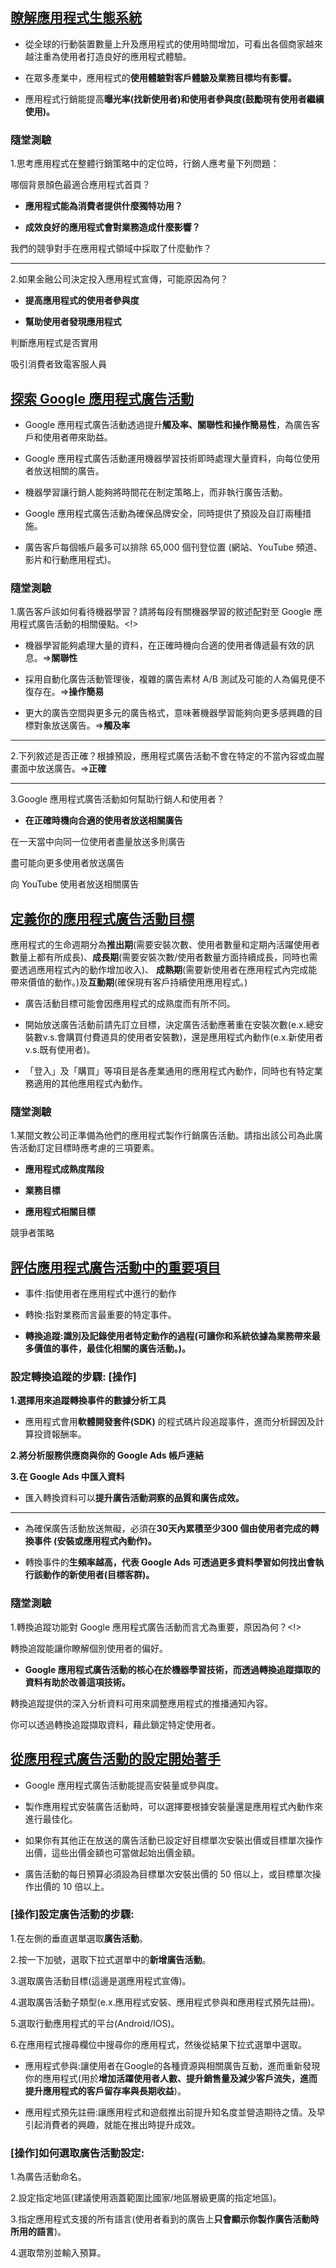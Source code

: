 ## [瞭解應用程式生態系統](https://skillshop.exceedlms.com/uploads/resource_courses/targets/95002/original/index.html?_courseId=29461#/)

* 從全球的行動裝置數量上升及應用程式的使用時間增加，可看出各個商家越來越注重為使用者打造良好的應用程式體驗。

* 在眾多產業中，應用程式的**使用體驗對客戶體驗及業務目標均有影響。**

* 應用程式行銷能提高**曝光率(找新使用者)和使用者參與度(鼓勵現有使用者繼續使用)。**

### 隨堂測驗

1.思考應用程式在整體行銷策略中的定位時，行銷人應考量下列問題：

哪個背景顏色最適合應用程式首頁？

* **應用程式能為消費者提供什麼獨特功用？**

* **成效良好的應用程式會對業務造成什麼影響？**

我們的競爭對手在應用程式領域中採取了什麼動作？

---------------------------------------------------------------------------------------------------------------------------------

2.如果金融公司決定投入應用程式宣傳，可能原因為何？

* **提高應用程式的使用者參與度**

* **幫助使用者發現應用程式**

判斷應用程式是否實用 

吸引消費者致電客服人員

## [探索 Google 應用程式廣告活動](https://skillshop.exceedlms.com/uploads/resource_courses/targets/95048/original/index.html?_courseId=29495#/page/5e276456dfbb2b27cf22ecb7)

* Google 應用程式廣告活動透過提升**觸及率、關聯性和操作簡易性**，為廣告客戶和使用者帶來助益。

* Google 應用程式廣告活動運用機器學習技術即時處理大量資料，向每位使用者放送相關的廣告。

* 機器學習讓行銷人能夠將時間花在制定策略上，而非執行廣告活動。

* Google 應用程式廣告活動為確保品牌安全，同時提供了預設及自訂兩種措施。

* 廣告客戶每個帳戶最多可以排除 65,000 個刊登位置 (網站、YouTube 頻道、影片和行動應用程式)。

### 隨堂測驗

1.廣告客戶該如何看待機器學習？請將每段有關機器學習的敘述配對至 Google 應用程式廣告活動的相關優點。<!>

* 機器學習能夠處理大量的資料，在正確時機向合適的使用者傳遞最有效的訊息。=>**關聯性**

* 採用自動化廣告活動管理後，複雜的廣告素材 A/B 測試及可能的人為偏見便不復存在。=>**操作簡易**

* 更大的廣告空間與更多元的廣告格式，意味著機器學習能夠向更多感興趣的目標對象放送廣告。=>**觸及率**

---------------------------------------------------------------------------------------------------------------------------------

2.下列敘述是否正確？根據預設，應用程式廣告活動不會在特定的不當內容或血腥畫面中放送廣告。=>**正確**

---------------------------------------------------------------------------------------------------------------------------------

3.Google 應用程式廣告活動如何幫助行銷人和使用者？

* **在正確時機向合適的使用者放送相關廣告**

在一天當中向同一位使用者盡量放送多則廣告

盡可能向更多使用者放送廣告

向 YouTube 使用者放送相關廣告

## [定義你的應用程式廣告活動目標](https://skillshop.exceedlms.com/uploads/resource_courses/targets/95091/original/index.html?_courseId=29538#/page/5e343ff3dd2768391a39db8e)

應用程式的生命週期分為**推出期**(需要安裝次數、使用者數量和定期內活躍使用者數量上都有所成長)、**成長期**(需要安裝次數/使用者數量方面持續成長，同時也需要透過應用程式內的動作增加收入)、
**成熟期**(需要新使用者在應用程式內完成能帶來價值的動作。)及**互動期**(確保現有客戶持續使用應用程式。)

* 廣告活動目標可能會因應用程式的成熟度而有所不同。

* 開始放送廣告活動前請先訂立目標，決定廣告活動應著重在安裝次數(e.x.總安裝數v.s.會購買付費道具的使用者安裝數)，還是應用程式內動作(e.x.新使用者v.s.既有使用者)。

* 「登入」及「購買」等項目是各產業通用的應用程式內動作，同時也有特定業務適用的其他應用程式內動作。


### 隨堂測驗

1.某間文教公司正準備為他們的應用程式製作行銷廣告活動。請指出該公司為此廣告活動訂定目標時應考慮的三項要素。

* **應用程式成熟度階段**

* **業務目標**

* **應用程式相關目標**

競爭者策略

## [評估應用程式廣告活動中的重要項目](https://skillshop.exceedlms.com/uploads/resource_courses/targets/837177/original/index.html?_courseId=29567#/page/5e38490bdd2768391a39f768)

* 事件:指使用者在應用程式中進行的動作

* 轉換:指對業務而言最重要的特定事件。

* **轉換追蹤:識別及記錄使用者特定動作的過程(可讓你和系統依據為業務帶來最多價值的事件，最佳化相關的廣告活動。)。**

### 設定轉換追蹤的步驟: [操作]

**1.選擇用來追蹤轉換事件的數據分析工具**

* 應用程式會用**軟體開發套件(SDK)** 的程式碼片段追蹤事件，進而分析歸因及計算投資報酬率。

**2.將分析服務供應商與你的 Google Ads 帳戶連結**

**3.在 Google Ads 中匯入資料**

* 匯入轉換資料可以**提升廣告活動洞察的品質和廣告成效。**

---------------------------------------------------------------------------------------------------------------------------------

* 為確保廣告活動放送無礙，必須在**30天內累積至少300 個由使用者完成的轉換事件 (安裝或應用程式內動作)。**

* 轉換事件的**生頻率越高，代表 Google Ads 可透過更多資料學習如何找出會執行該動作的新使用者(目標客群)。**

### 隨堂測驗

1.轉換追蹤功能對 Google 應用程式廣告活動而言尤為重要，原因為何？<!>

轉換追蹤能讓你瞭解個別使用者的偏好。 

* **Google 應用程式廣告活動的核心在於機器學習技術，而透過轉換追蹤擷取的資料有助於改善這項技術。**

轉換追蹤提供的深入分析資料可用來調整應用程式的推播通知內容。 

你可以透過轉換追蹤擷取資料，藉此鎖定特定使用者。 

## [從應用程式廣告活動的設定開始著手](https://skillshop.exceedlms.com/uploads/resource_courses/targets/95180/original/index.html?_courseId=29595#/page/5e3486e2dd2768391a39eb2e)

* Google 應用程式廣告活動能提高安裝量或參與度。

* 製作應用程式安裝廣告活動時，可以選擇要根據安裝量還是應用程式內動作來進行最佳化。

* 如果你有其他正在放送的廣告活動已設定好目標單次安裝出價或目標單次操作出價，這些出價金額也可當做起始出價金額。

* 廣告活動的每日預算必須設為目標單次安裝出價的 50 倍以上，或目標單次操作出價的 10 倍以上。

### [操作]設定廣告活動的步驟:

1.在左側的垂直選單選取**廣告活動**。

2.按一下加號，選取下拉式選單中的**新增廣告活動**。

3.選取廣告活動目標(這邊是選應用程式宣傳)。

4.選取廣告活動子類型(e.x.應用程式安裝、應用程式參與和應用程式預先註冊)。

5.選取行動應用程式的平台(Android/IOS)。

6.在應用程式搜尋欄位中搜尋你的應用程式，然後從結果下拉式選單中選取。

* 應用程式參與:讓使用者在Google的各種資源與相關廣告互動，進而重新發現你的應用程式(用於**增加活躍使用者人數、提升銷售量及減少客戶流失，進而提升應用程式的客戶留存率與長期收益**)。

* 應用程式預先註冊:讓應用程式和遊戲推出前提升知名度並營造期待之情。及早引起消費者的興趣，就能在推出時提升成效。

### [操作]如何選取廣告活動設定:

1.為廣告活動命名。

2.設定指定地區(建議使用涵蓋範圍比國家/地區層級更廣的指定地區)。

3.指定應用程式支援的所有語言(使用者看到的廣告上**只會顯示你製作廣告活動時所用的語言**)。

4.選取幣別並輸入預算。

